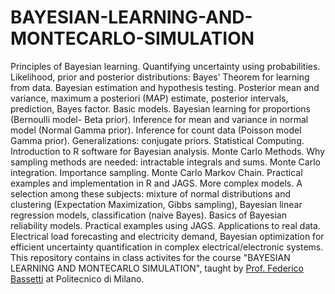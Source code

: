 # BAYESIAN-LEARNING-AND-MONTECARLO-SIMULATION

Principles of Bayesian learning. Quantifying uncertainty using probabilities. Likelihood, prior and posterior distributions: Bayes’ Theorem for learning from data. Bayesian estimation and hypothesis testing. Posterior mean and variance, maximum a posteriori (MAP) estimate, posterior intervals, prediction, Bayes factor.
Basic models. Bayesian learning for proportions (Bernoulli model- Beta prior). Inference for mean and variance in normal model (Normal Gamma prior). Inference for count data (Poisson model Gamma prior). Generalizations: conjugate priors. Statistical Computing. Introduction to R software for Bayesian analysis. Monte Carlo Methods. Why sampling methods are needed: intractable integrals and sums. Monte Carlo integration. Importance sampling. Monte Carlo Markov Chain. Practical examples and implementation in R and JAGS. More complex models. A selection among these subjects: mixture of normal distributions and clustering (Expectation Maximization, Gibbs sampling), Bayesian linear regression models, classification (naive Bayes). Basics of Bayesian reliability models. Practical examples using JAGS. Applications to real data. Electrical load forecasting and electricity demand, Bayesian optimization for efficient uncertainty quantification in complex electrical/electronic systems.
This repository contains in class activites for the course "BAYESIAN LEARNING AND MONTECARLO SIMULATION", taught by [Prof. Federico Bassetti](https://sites.google.com/view/federicobassetti/) at Politecnico di Milano.
